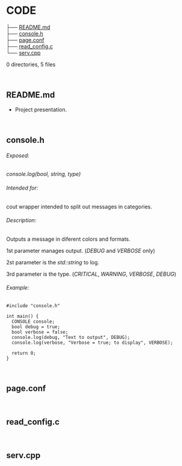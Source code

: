 # CODE

├── [README.md](https://github.com/StringManolo/webserver/blob/master/README.md)    
├── [console.h](https://github.com/StringManolo/webserver/blob/master/console.h)  
├── [page.conf](https://github.com/StringManolo/webserver/blob/master/page.conf)  
├── [read_config.c](https://github.com/StringManolo/webserver/blob/master/read_config.c)  
└── [serv.cpp](https://github.com/StringManolo/webserver/blob/master/serv.cpp)  

  
0 directories, 5 files  
  
&nbsp;  
  
## **README.md**  
+ Project presentation.  
  
&nbsp;  
  
## **console.h**  
###### Exposed:  
  
   _console.log(bool, string, type)_  
  
###### Intended for:  
  
   cout wrapper intended to split out messages in categories.  
###### Description:
  
   Outputs a message in diferent colors and formats.  
  
   1st parameter manages output. (_DEBUG_ and _VERBOSE_ only)  
  
   2st parameter is the _std::string_ to log.  
  
   3rd parameter is the type. (_CRITICAL_, _WARNING_, _VERBOSE_, _DEBUG_)  
###### Example:
```
#include "console.h"

int main() {
  CONSOLE console;
  bool debug = true;
  bool verbose = false;
  console.log(debug, "Text to output", DEBUG);
  console.log(verbose, "Verbose = true; to display", VERBOSE);

  return 0;
}
```
  
&nbsp;  
  
## **page.conf**  
  
&nbsp;  
  
## **read_config.c**  
  
&nbsp;  
  
## **serv.cpp**  
  
  
